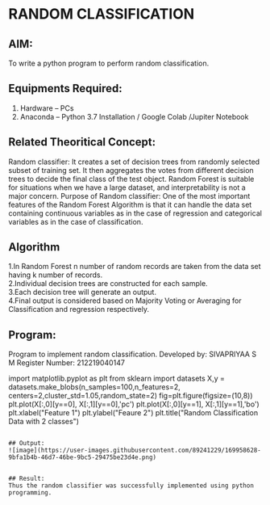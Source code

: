 # RANDOM CLASSIFICATION
## AIM:
To write a python program to perform random classification.

## Equipments Required:
1. Hardware – PCs
2. Anaconda – Python 3.7 Installation / Google Colab /Jupiter Notebook

## Related Theoritical Concept:
Random classifier:
It creates a set of decision trees from randomly selected subset of training set. It then
aggregates the votes from different decision trees to decide the final class of the test
object. Random Forest is suitable for situations when we have a large dataset, and
interpretability is not a major concern.
Purpose of Random classifier:
One of the most important features of the Random Forest Algorithm is that it can
handle the data set containing continuous variables as in the case of regression and
categorical variables as in the case of classification.

## Algorithm
1.In Random Forest n number of random records are taken from the data set having
k number of records.<br>
2.Individual decision trees are constructed for each sample.<br>
3.Each decision tree will generate an output.<br>
4.Final output is considered based on Majority Voting or Averaging for Classification
and regression respectively.<br>

## Program:
Program to implement random classification.
Developed by: SIVAPRIYAA S M
Register Number: 212219040147

import matplotlib.pyplot as plt
from sklearn import datasets
X,y = datasets.make_blobs(n_samples=100,n_features=2,
centers=2,cluster_std=1.05,random_state=2)
fig=plt.figure(figsize=(10,8))
plt.plot(X[:,0][y==0], X[:,1][y==0],'pc')
plt.plot(X[:,0][y==1], X[:,1][y==1],'bo')
plt.xlabel("Feature 1")
plt.ylabel("Feaure 2")
plt.title("Random Classification Data with 2 classes")
```

## Output:
![image](https://user-images.githubusercontent.com/89241229/169958628-9bfa1b4b-46d7-46be-9bc5-29475be23d4e.png)


## Result:
Thus the random classifier was successfully implemented using python programming.
